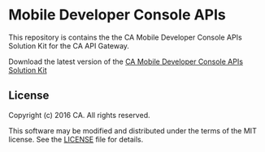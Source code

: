 # Mobile Developer Console APIs 
This repository is contains the the CA Mobile Developer Console APIs Solution Kit for the CA API Gateway. 

Download the latest version of the [CA Mobile Developer Console APIs Solution Kit][latest-release-link] 

## License
Copyright (c) 2016 CA. All rights reserved.

This software may be modified and distributed under the terms
of the MIT license. See the [LICENSE][license-link] file for details.

[license-link]: /LICENSE
[latest-release-link]: /releases/tag/release%2F1.0.00